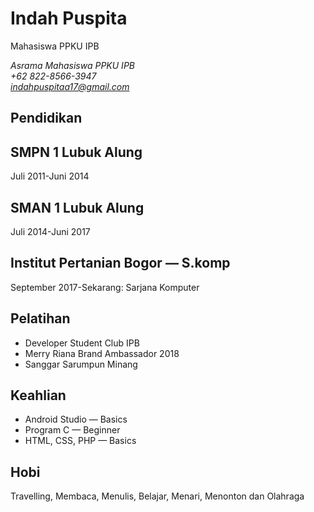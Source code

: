 # Indah Puspita
Mahasiswa PPKU IPB

*Asrama Mahasiswa PPKU IPB\
+62 822-8566-3947\
indahpuspitaa17@gmail.com*

## **Pendidikan**
## SMPN 1 Lubuk Alung
Juli 2011-Juni 2014

## SMAN 1 Lubuk Alung
Juli 2014-Juni 2017

## Institut Pertanian Bogor — S.komp
September 2017-Sekarang: Sarjana Komputer 

## **Pelatihan**

- Developer Student Club IPB 
- Merry Riana Brand Ambassador 2018
- Sanggar Sarumpun Minang

## **Keahlian**
- Android Studio  — Basics
- Program C  — Beginner
- HTML, CSS, PHP  — Basics

## **Hobi**
Travelling, Membaca, Menulis, Belajar, Menari, Menonton dan Olahraga
